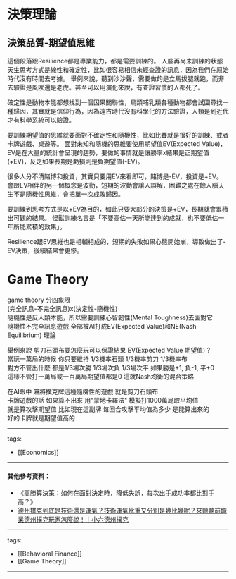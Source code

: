 # 決策理論


## 決策品質-期望值思維




這個段落跟Resilience都是專業能力，都是需要訓練的。
人腦再尚未訓練的狀態天生思考方式是線性和確定性，比如很容易相信未經查證的訊息，因為我們在原始時代沒有時間去考據。
舉例來說，聽到沙沙聲，需要做的是立馬拔腿就跑，而非去驗證是風吹還是老虎。甚至可以用演化來說，有查證習慣的人都死了。

確定性是動物本能都想找到一個因果關聯性，鳥類哺乳類各種動物都會試圖尋找一種歸因，其實就是信仰行為，因為遠古時代沒有科學化的方法驗證，人類是到近代才有科學系統可以驗證。

要訓練期望值的思維就要面對不確定性和隨機性，比如比賽就是很好的訓練、或者卡牌遊戲、桌遊等。
面對未知和隨機的思維要使用期望值EV(Expected Value)，EV是在大量的統計會呈現的趨勢，要做的事情就是讓勝率x結果是正期望值(+EV)，反之如果長期是虧損則是負期望值(-EV)。

很多人分不清賭博和投資，其實只要用EV來看即可，賭博是-EV，投資是+EV。
會跟EV相伴的另一個概念是波動，短期的波動會讓人誤解，困難之處在餘人腦天生不是隨機性思維，會把單一次成敗歸因。

要訓練到思考方式是以+EV為目的，如此只要大部分的決策是+EV，長期就會累積出可觀的結果。
怪獸訓練名言是「不要高估一天所能達到的成就，也不要低估一年所能累積的效果」。

Resilience跟EV思維也是相輔相成的，短期的失敗如果心態開始崩，導致做出了-EV決策，後續結果會更慘。
# Game Theory

game theory 分四象限  
(完全訊息-不完全訊息)x(決定性-隨機性)  
隨機性是反人類本能，所以需要訓練心智韌性(Mental Toughness)去面對它  
隨機性不完全訊息遊戲   全部被AI打成EV(Expected Value)和NE(Nash Equilibrium) 理論


舉例來說 剪刀石頭布要怎麼玩可以保證結果 EV(Expected Value 期望值) ?  
當玩一萬局的時候  你只要維持 1/3機率石頭  1/3機率剪刀  1/3機率布  
對方不管出什麼  都是1/3場次勝 1/3場次負 1/3場次平  如果勝是+1, 負-1, 平+0  
這樣不管打一萬局或一百萬局期望值都是0 這就Nash均衡的混合策略  

在AI眼中 麻將撲克牌這種隨機性的遊戲 就是剪刀石頭布  
卡牌遊戲的話 如果算不出來 用"蒙地卡羅法" 模擬打1000萬局取平均值  
就是算攻擊期望值  比如現在這副牌  每回合攻擊平均值為多少   是能算出來的  
好的卡牌就是期望值高的  


---
tags:
  - [[Economics]]

---

#### 其他參考資料：
* 《高勝算決策：如何在面對決定時，降低失誤，每次出手成功率都比對手高？》
* [德州撲克到底是技術還是運氣？技術運氣比重又分別是幾比幾呢？來聽聽前職業德州撲克玩家怎麼說！｜小六德州撲克](https://www.youtube.com/watch?v=2iwgZC5mHuk)



---
tags:
  - [[Behavioral Finance]]
  - [[Game Theory]]

---
